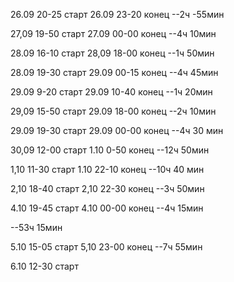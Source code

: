 26.09 20-25 старт
26.09 23-20 конец
--2ч -55мин

27,09 19-50 старт
27.09 00-00 конец
--4ч 10мин

28.09 16-10 старт
28,09 18-00 конец
--1ч 50мин

28.09 19-30 старт
29.09 00-15 конец
--4ч 45мин

29.09 9-20 старт
29.09 10-40 конец
--1ч 20мин

29,09 15-50 старт
29.09 18-00 конец
--2ч 10мин

29.09 19-30 старт
29.09 00-00 конец
--4ч 30 мин

30,09 12-00 старт
1.10 0-50 конец
--12ч 50мин

1,10 11-30 старт
1.10 22-10 конец
--10ч 40 мин

2,10 18-40 старт
2,10 22-30 конец
--3ч 50мин

4.10 19-45 старт
4.10 00-00 конец
--4ч 15мин

--53ч 15мин

5.10 15-05 старт
5,10 23-00 конец
--7ч 55мин

6.10 12-30 старт